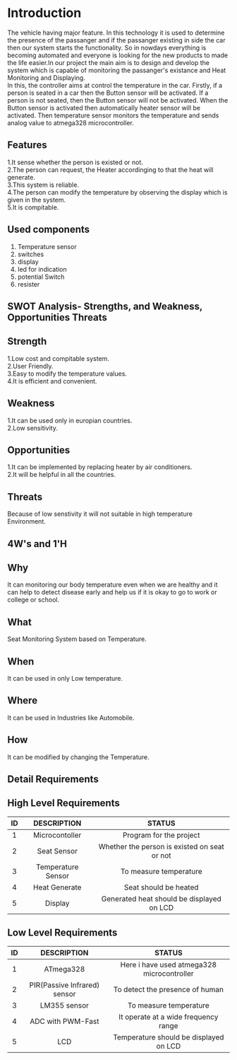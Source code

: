 # Introduction

The vehicle having major feature. In this technology it is used to determine the presence of the passanger and if the passanger existing in side the car then our system starts the functionality. So in nowdays everything is becoming automated and everyone is looking for the new products to made the life easier.In our project the main aim is to design and develop the system which is capable of monitoring the passanger's existance and Heat Monitoring and Displaying.
<br>In this, the controller aims at control the temperature in the car. Firstly, if a person is seated in a car then the Button sensor will be activated. If a person is not seated, then the Button sensor will not be activated. When the Button sensor is activated then automatically heater sensor will be activated. Then temperature sensor monitors the temperature and sends analog value to atmega328 microcontroller.

## Features
1.It sense whether the person is existed or not.   
2.The person can request, the Heater accordinging to that the heat will generate.  
3.This system is reliable.  
4.The person can modify the temperature by observing the display which is given in the system.  
5.It is compitable.  

## Used components
 1) Temperature sensor
 2) switches
 3) display
 4) led for indication
 5) potential Switch
 6) resister

 ## SWOT Analysis- Strengths, and Weakness, Opportunities Threats
 ## Strength
 1.Low cost and compitable system.
 <br> 2.User Friendly.
 <br> 3.Easy to modify the temperature values.
 <br> 4.It is efficient and convenient.

 ## Weakness
 1.It can be used only in europian countries.
  <br> 2.Low sensitivity.

## Opportunities
1.It can be implemented by replacing heater by air conditioners.
<br> 2.It will be helpful in all the countries.

## Threats
Because of low senstivity it will not suitable in high temperature Environment.

## 4W's and 1'H
## Why
It can monitoring our body temperature even when we are healthy and it can help to detect disease early and help us if it is okay to go to work or college or school.

## What
Seat Monitoring System based on Temperature.

## When
It can be used in only Low temperature.

## Where  
It can be used in Industries like Automobile.

## How
It can be modified by changing the Temperature.

## Detail Requirements
## High Level Requirements
| ID | DESCRIPTION | STATUS |
| :--: | :---: | :----: | 
|    1 | Microcontoller | Program for the project |
|    2 | Seat Sensor | Whether the person is existed on seat or not |
|    3 | Temperature Sensor | To measure temperature |
|    4 | Heat Generate | Seat should be heated |
|    5 | Display | Generated heat should be displayed on LCD |

## Low Level Requirements
| ID | DESCRIPTION | STATUS |
| :--: | :---: | :----: |
|         1 | ATmega328 | Here i have used atmega328 microcontroller |
|         2 | PIR(Passive Infrared) sensor | To detect the presence of human |
|         3 | LM355 sensor | To measure temperature |
|         4 | ADC with PWM-Fast | It operate at a wide frequency range |
|         5 | LCD | Temperature should be displayed on LCD |






